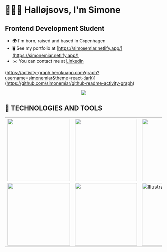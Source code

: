# 💁🏻‍♀️ Halløjsovs, I'm Simone 

## Frontend Development Student

*   🌍  I'm born, raised and based in Copenhagen
*   🖥️  See my portfolio at [https://simonemiar.netlify.app/](https://simonemiar.netlify.app/)
*   ✉️  You can contact me at [LinkedIn](https://www.linkedin.com/in/simonemiar/)


(https://activity-graph.herokuapp.com/graph?username=simonemiar&theme=react-dark)](https://github.com/simonemiar/github-readme-activity-graph)
<p align="center" width="300">
  <img align="center" src="https://github-readme-stats.vercel.app/api/top-langs/?username=simonemiar&layout=compact&theme=tokyonight" />
</p>

## 🔧 TECHNOLOGIES AND TOOLS
<table>
  <tr> 
    <td><img src="https://cdn.iconscout.com/icon/free/png-128/html5-40-1175193.png" width="200"></td>
    <td><img src="https://cdn.iconscout.com/icon/free/png-128/css3-11-1175239.png" width="200"></td>
    <td><img src="https://cdn.iconscout.com/icon/free/png-128/javascript-1-225993.png" width="200"></td>
    <td><img src="https://cdn.iconscout.com/icon/free/png-128/sass-13-1175092.png" width="200"></td>
    <td><img src="https://cdn.iconscout.com/icon/free/png-128/git-18-1175219.png" width="200"></td>
  </tr>
  <tr>
    <td><img src="https://cdn.iconscout.com/icon/free/png-128/react-1175109.png" width="200"></td>
    <td><img src="https://cdn.iconscout.com/icon/free/png-128/nodejs-2-226035.png" width="200"></td>
    <td><a href="adobe.com/uk/products/illustrator.html" target="_blank" rel="noreferrer"><img src="https://raw.githubusercontent.com/danielcranney/readme-generator/main/public/icons/skills/illustrator-colored.svg" width="200" alt="Illustrator" /></a></td>
    <td><a href="https://www.adobe.com/uk/products/xd.html" target="_blank" rel="noreferrer"><img src="https://raw.githubusercontent.com/danielcranney/readme-generator/main/public/icons/skills/xd-colored.svg" width="200" alt="XD" /></a></td>
    <td><a href="https://www.figma.com/" target="_blank" rel="noreferrer"><img src="https://raw.githubusercontent.com/danielcranney/readme-generator/main/public/icons/skills/figma-colored.svg" width="200" alt="Figma" /></a></td>
  </tr>
</table>

